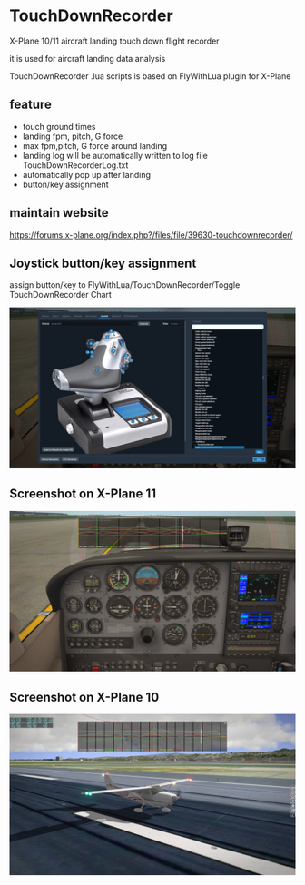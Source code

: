 # TouchDownRecorder
X-Plane 10/11 aircraft landing touch down flight recorder

it is used for aircraft landing data analysis

TouchDownRecorder .lua scripts is based on FlyWithLua plugin for X-Plane

## feature ##

* touch ground times
* landing fpm, pitch, G force
* max fpm,pitch, G force around landing
* landing log will be automatically written to log file TouchDownRecorderLog.txt
* automatically pop up after landing
* button/key assignment

## maintain website ##

https://forums.x-plane.org/index.php?/files/file/39630-touchdownrecorder/

## Joystick button/key assignment ##

assign button/key to FlyWithLua/TouchDownRecorder/Toggle TouchDownRecorder Chart

![TouchDownRecorder](TouchDownRecorder_cmd.jpg)

## Screenshot on X-Plane 11 ##

![TouchDownRecorder](TouchDownRecorder.jpg)

## Screenshot on X-Plane 10 ##

![TouchDownRecorder](TouchDownRecorder_xp10.jpg)
